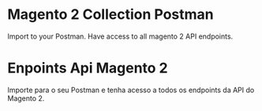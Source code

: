 # Magento 2 Collection Postman

Import to your Postman.
Have access to all magento 2 API endpoints.

# Enpoints Api Magento 2

Importe para o seu Postman e tenha acesso a todos os endpoints da API do Magento 2.
